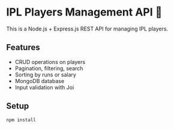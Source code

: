 # IPL Players Management API 🚀

This is a Node.js + Express.js REST API for managing IPL players.

## Features
- CRUD operations on players
- Pagination, filtering, search
- Sorting by runs or salary
- MongoDB database
- Input validation with Joi

## Setup

```bash
npm install
